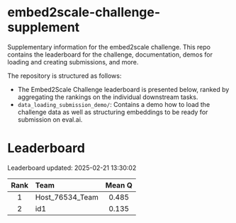 # embed2scale-challenge-supplement
Supplementary information for the embed2scale challenge. This repo contains the leaderboard for the challenge, documentation, demos for loading and creating submissions, and more.

The repository is structured as follows:
- The Embed2Scale Challenge leaderboard is presented below, ranked by aggregating the rankings on the individual downstream tasks.
- `data_loading_submission_demo/`: Contains a demo how to load the challenge data as well as structuring embeddings to be ready for submission on eval.ai.

# Leaderboard
Leaderboard updated: 2025-02-21 13:30:02
    
| Rank | Team | Mean Q |
| :----: | :---- | :------: |
| 1 | Host\_76534\_Team | 0.485 |
| 2 | id1 | 0.135 |


